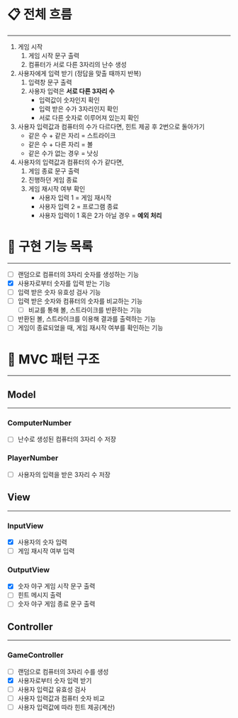 # 📋 전체 흐름

---

1. 게임 시작
   1. 게임 시작 문구 출력
   2. 컴퓨터가 서로 다른 3자리의 난수 생성
2. 사용자에게 입력 받기 (정답을 맞출 때까지 반복)
   1. 입력창 문구 출력
   2. 사용자 입력은 **서로 다른 3자리 수**
      - 입력값이 숫자인지 확인
      - 입력 받은 수가 3자리인지 확인
      - 서로 다른 숫자로 이루어져 있는지 확인
3. 사용자 입력값과 컴퓨터의 수가 다르다면, 힌트 제공 후 2번으로 돌아가기
   - 같은 수 + 같은 자리 = 스트라이크
   - 같은 수 + 다른 자리 = 볼
   - 같은 수가 없는 경우 = 낫싱
4. 사용자의 입력값과 컴퓨터의 수가 같다면,
   1. 게임 종료 문구 출력
   2. 진행하던 게임 종료
   3. 게임 재시작 여부 확인
      - 사용자 입력 1 = 게임 재시작
      - 사용자 입력 2 = 프로그램 종료
      - 사용자 입력이 1 혹은 2가 아닐 경우 = **예외 처리**

# 🚀 구현 기능 목록

---

* [ ] 랜덤으로 컴퓨터의 3자리 숫자를 생성하는 기능
* [x] 사용자로부터 숫자를 입력 받는 기능
* [ ] 입력 받은 숫자 유효성 검사 기능
* [ ] 입력 받은 숫자와 컴퓨터의 숫자를 비교하는 기능
  * [ ] 비교를 통해 볼, 스트라이크를 반환하는 기능
* [ ] 반환된 볼, 스트라이크를 이용해 결과를 출력하는 기능
* [ ] 게임이 종료되었을 때, 게임 재시작 여부를 확인하는 기능

# 🧬 MVC 패턴 구조

---
## Model

---

### ComputerNumber

- [ ] 난수로 생성된 컴퓨터의 3자리 수 저장

### PlayerNumber

- [ ] 사용자의 입력을 받은 3자리 수 저장

## View

---

### InputView

- [x] 사용자의 숫자 입력
- [ ] 게임 재시작 여부 입력

### OutputView

- [x] 숫자 야구 게임 시작 문구 출력
- [ ] 힌트 메시지 출력
- [ ] 숫자 야구 게임 종료 문구 출력

## Controller

---

### GameController

- [ ] 랜덤으로 컴퓨터의 3자리 수를 생성
- [x] 사용자로부터 숫자 입력 받기
- [ ] 사용자 입력값 유효성 검사
- [ ] 사용자 입력값과 컴퓨터 숫자 비교
- [ ] 사용자 입력값에 따라 힌트 제공(계산)
